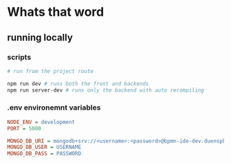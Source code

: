 # Whats that word

## running locally

### scripts

~~~ powershell
# run from the project route

npm run dev # runs both the front and backends
npm run server-dev # runs only the backend with auto recompiling
~~~

### .env environemnt variables

~~~ ini
NODE_ENV = development
PORT = 5000

MONGO_DB_URI = mongodb+srv://<username>:<password>@bpmn-ide-dev.duenspk.mongodb.net/?retryWrites=true&w=majority
MONGO_DB_USER = USERNAME
MONGO_DB_PASS = PASSWORD

~~~
